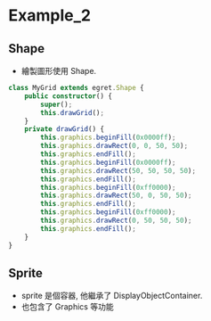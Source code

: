 # Example_2

## Shape

+ 繪製圖形使用 Shape.

```ts
class MyGrid extends egret.Shape {
    public constructor() {
        super();
        this.drawGrid();
    }
    private drawGrid() {
        this.graphics.beginFill(0x0000ff);
        this.graphics.drawRect(0, 0, 50, 50);
        this.graphics.endFill();
        this.graphics.beginFill(0x0000ff);
        this.graphics.drawRect(50, 50, 50, 50);
        this.graphics.endFill();
        this.graphics.beginFill(0xff0000);
        this.graphics.drawRect(50, 0, 50, 50);
        this.graphics.endFill();
        this.graphics.beginFill(0xff0000);
        this.graphics.drawRect(0, 50, 50, 50);
        this.graphics.endFill();
    }
}
```

## Sprite

+ sprite 是個容器, 他繼承了 DisplayObjectContainer.
+ 也包含了 Graphics 等功能
